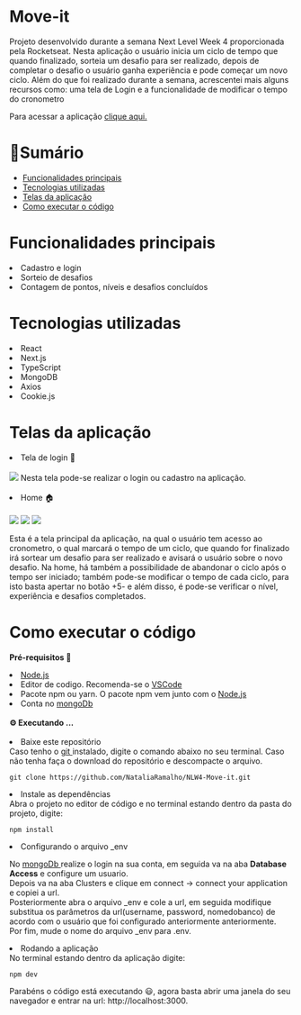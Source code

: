 # Move-it 
Projeto desenvolvido durante a semana Next Level Week 4 proporcionada pela Rocketseat. Nesta aplicação o usuário inicia um ciclo de tempo 
que quando finalizado, sorteia um desafio para ser realizado, depois de completar o desafio o usuário ganha experiência e pode começar um novo ciclo. Além do que foi realizado durante a semana, acrescentei mais alguns recursos como: uma tela de Login e a funcionalidade de modificar o tempo do cronometro
<p> Para acessar a aplicação <a href="https://move-it4-7op0fabyf-nat4.vercel.app/">clique aqui.</a> </p>


:mag_right:Sumário
=================
<!--ts-->
   * [Funcionalidades principais](#Funcionalidades-principais )
   * [Tecnologias utilizadas](#tecnologias-utilizadas)
   * [Telas da aplicação](#Telas-da-aplicação)
   * [Como executar o código](#como-executar-o-código)
<!--te-->

 # Funcionalidades principais 
<li> Cadastro e login </li>
<li> Sorteio de desafios </li>
<li> Contagem de pontos, níveis e desafios concluídos </li>

# Tecnologias utilizadas 
<li> React </li>
<li> Next.js </li>
<li> TypeScript </li>
<li> MongoDB </li>
<li> Axios </li>
<li> Cookie.js </li>

# Telas da aplicação
<li> Tela de login 🔐 </li>
</br>
<img src= "https://github.com/NataliaRamalho/NLW4/blob/main/telas/telaLogin.png"/>
Nesta tela pode-se realizar o login ou cadastro na aplicação. 
</br></br>
<li> Home 🏠</li>
</br>
<img src= "https://github.com/NataliaRamalho/NLW4/blob/main/telas/Home.png"/>
<img src= "https://github.com/NataliaRamalho/NLW4/blob/main/telas/Home1.png"/>
<img src= "https://github.com/NataliaRamalho/NLW4/blob/main/telas/Home3.png"/>
<p> Esta é a tela principal da aplicação, na qual o usuário tem acesso ao cronometro, o qual marcará o tempo de um ciclo,
que quando for finalizado irá sortear um desafio para ser realizado e avisará o usuário sobre o novo desafio.
Na home, há também a possibilidade de abandonar o ciclo após o tempo ser iniciado; também pode-se modificar o tempo de cada ciclo,
para isto basta apertar no botão +5- e além disso, é pode-se verificar o nível, experiência e desafios completados.</p>

# Como executar o código
<strong>  Pré-requisitos 📌 </strong>
<li> <a href="https://nodejs.org/en/" >Node.js </a>  </li>
<li> Editor de codigo. Recomenda-se o <a href="https://code.visualstudio.com/" >VSCode </a> </li>
<li> Pacote npm ou yarn. O pacote npm vem junto com o <a href="https://nodejs.org/en/" >Node.js </a> </li>
<li> Conta no <a href="https://www.mongodb.com/" >mongoDb </a>  </li>

</br>
<strong> ⚙️ Executando ... </strong>
</br>
</br>
<li> Baixe este repositório </li>
Caso tenho o <a href="https://git-scm.com/downloads" >git </a> instalado, digite o comando abaixo no seu terminal. 
Caso não tenha faça o download do repositório e descompacte o arquivo.

`````
git clone https://github.com/NataliaRamalho/NLW4-Move-it.git 
`````

<li> Instale as dependências </li>
Abra o projeto no editor de código e no terminal estando dentro da pasta do projeto, digite:

`````
npm install
`````
<li> Configurando o arquivo _env </li>
<p>No <a href="https://www.mongodb.com/" >mongoDb </a> realize o login na sua conta, em seguida va na aba <strong>Database Access</strong> e configure um usuario.</br>
Depois va na aba Clusters e clique em connect -> connect your application e copiei a url.</br>
Posteriormente abra o arquivo _env e cole a url, em seguida modifique substitua os parâmetros da url(username, password, nomedobanco)
de acordo com o usuário que foi configurado anteriormente anteriormente.</br>
Por fim, mude o nome do arquivo _env para .env.</p>

<li> Rodando a aplicação </li>
No terminal estando dentro da aplicação digite:

`````
npm dev
`````

Parabéns o código está executando 😃, agora basta abrir uma janela do seu navegador e entrar na url: http://localhost:3000.


